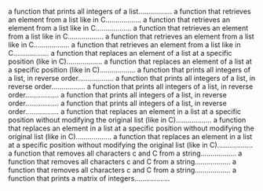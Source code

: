a function that prints all integers of a list.................
a function that retrieves an element from a list like in C..................
a function that retrieves an element from a list like in C..................
a function that retrieves an element from a list like in C..................
a function that retrieves an element from a list like in C..................
a function that retrieves an element from a list like in C..................
a function that replaces an element of a list at a specific position (like in C)..................
a function that replaces an element of a list at a specific position (like in C)..................
a function that prints all integers of a list, in reverse order..................
a function that prints all integers of a list, in reverse order.................
a function that prints all integers of a list, in reverse order.................
a function that prints all integers of a list, in reverse order.................
a function that prints all integers of a list, in reverse order.................
a function that replaces an element in a list at a specific position without modifying the original list (like in C)..................
a function that replaces an element in a list at a specific position without modifying the original list (like in C)..................
a function that replaces an element in a list at a specific position without modifying the original list (like in C)..................
a function that removes all characters c and C from a string..................
a function that removes all characters c and C from a string..................
a function that removes all characters c and C from a string..................
a function that prints a matrix of integers..................

